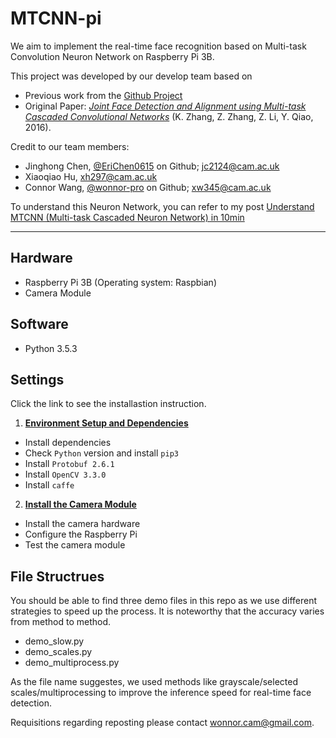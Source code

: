 # MTCNN-pi

We aim to implement the real-time face recognition based on Multi-task Convolution Neuron Network on Raspberry Pi 3B. 

This project was developed by our develop team based on 
- Previous work from the [Github Project](https://github.com/Pi-DeepLearning/RaspberryPi-FaceDetection-MTCNN-Caffe-With-Motion)
- Original Paper:
[*Joint Face Detection and Alignment using Multi-task Cascaded Convolutional Networks*](https://arxiv.org/abs/1604.02878) (K. Zhang, Z. Zhang, Z. Li, Y. Qiao, 2016).

Credit to our team members: 
* Jinghong Chen, [@EriChen0615](https://github.com/EriChen0615) on Github; jc2124@cam.ac.uk
* Xiaoqiao Hu, xh297@cam.ac.uk
* Connor Wang, [@wonnor-pro](https://github.com/wonnor-pro) on Github; xw345@cam.ac.uk

To understand this Neuron Network, you can refer to my post [Understand MTCNN (Multi-task Cascaded Neuron Network) in 10min](https://tech.connorx.wang/2019/11/01/Understanding-MTCNN/)
- - -

## Hardware

* Raspberry Pi 3B (Operating system: Raspbian)
* Camera Module

## Software

* Python 3.5.3

## Settings 

Click the link to see the installastion instruction.

1. [**Environment Setup and Dependencies**](https://tech.connorx.wang/2019/08/06/MTCNN-dependencies/)
- Install dependencies
- Check `Python` version and install `pip3`
- Install `Protobuf 2.6.1`
- Install `OpenCV 3.3.0`
- Install `caffe`
2. [**Install the Camera Module**](https://tech.connorx.wang/2019/08/06/MTCNN-camera)
- Install the camera hardware
- Configure the Raspberry Pi
- Test the camera module

## File Structrues

You should be able to find three demo files in this repo as we use different strategies to speed up the process. It is noteworthy that the accuracy varies from method to method.

- demo_slow.py
- demo_scales.py
- demo_multiprocess.py

As the file name suggestes, we used methods like grayscale/selected scales/multiprocessing to improve the inference speed for real-time face detection.

Requisitions regarding reposting please contact wonnor.cam@gmail.com.
